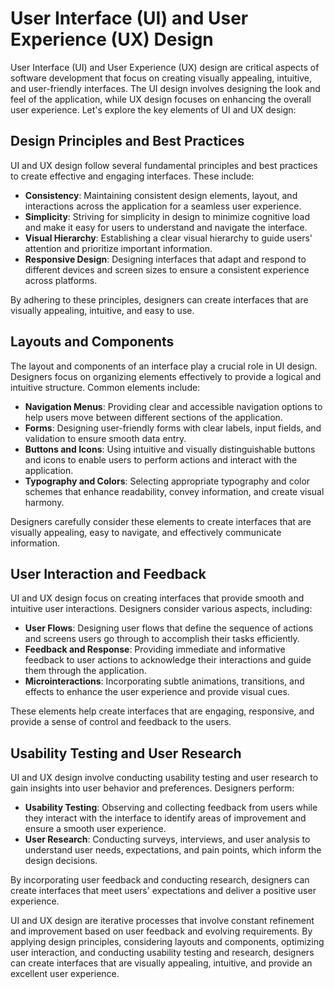 # User Interface (UI) and User Experience (UX) Design

User Interface (UI) and User Experience (UX) design are critical aspects of software development that focus on creating visually appealing, intuitive, and user-friendly interfaces. The UI design involves designing the look and feel of the application, while UX design focuses on enhancing the overall user experience. Let's explore the key elements of UI and UX design:

## Design Principles and Best Practices

UI and UX design follow several fundamental principles and best practices to create effective and engaging interfaces. These include:

- **Consistency**: Maintaining consistent design elements, layout, and interactions across the application for a seamless user experience.
- **Simplicity**: Striving for simplicity in design to minimize cognitive load and make it easy for users to understand and navigate the interface.
- **Visual Hierarchy**: Establishing a clear visual hierarchy to guide users' attention and prioritize important information.
- **Responsive Design**: Designing interfaces that adapt and respond to different devices and screen sizes to ensure a consistent experience across platforms.

By adhering to these principles, designers can create interfaces that are visually appealing, intuitive, and easy to use.

## Layouts and Components

The layout and components of an interface play a crucial role in UI design. Designers focus on organizing elements effectively to provide a logical and intuitive structure. Common elements include:

- **Navigation Menus**: Providing clear and accessible navigation options to help users move between different sections of the application.
- **Forms**: Designing user-friendly forms with clear labels, input fields, and validation to ensure smooth data entry.
- **Buttons and Icons**: Using intuitive and visually distinguishable buttons and icons to enable users to perform actions and interact with the application.
- **Typography and Colors**: Selecting appropriate typography and color schemes that enhance readability, convey information, and create visual harmony.

Designers carefully consider these elements to create interfaces that are visually appealing, easy to navigate, and effectively communicate information.

## User Interaction and Feedback

UI and UX design focus on creating interfaces that provide smooth and intuitive user interactions. Designers consider various aspects, including:

- **User Flows**: Designing user flows that define the sequence of actions and screens users go through to accomplish their tasks efficiently.
- **Feedback and Response**: Providing immediate and informative feedback to user actions to acknowledge their interactions and guide them through the application.
- **Microinteractions**: Incorporating subtle animations, transitions, and effects to enhance the user experience and provide visual cues.

These elements help create interfaces that are engaging, responsive, and provide a sense of control and feedback to the users.

## Usability Testing and User Research

UI and UX design involve conducting usability testing and user research to gain insights into user behavior and preferences. Designers perform:

- **Usability Testing**: Observing and collecting feedback from users while they interact with the interface to identify areas of improvement and ensure a smooth user experience.
- **User Research**: Conducting surveys, interviews, and user analysis to understand user needs, expectations, and pain points, which inform the design decisions.

By incorporating user feedback and conducting research, designers can create interfaces that meet users' expectations and deliver a positive user experience.

UI and UX design are iterative processes that involve constant refinement and improvement based on user feedback and evolving requirements. By applying design principles, considering layouts and components, optimizing user interaction, and conducting usability testing and research, designers can create interfaces that are visually appealing, intuitive, and provide an excellent user experience.